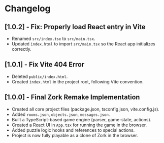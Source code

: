 # Changelog

## [1.0.2] - Fix: Properly load React entry in Vite
- Renamed `src/index.tsx` to `src/main.tsx`.
- Updated `index.html` to import `src/main.tsx` so the React app initializes correctly.

## [1.0.1] - Fix Vite 404 Error
- Deleted `public/index.html`.
- Created `index.html` in the project root, following Vite convention.

## [1.0.0] - Final Zork Remake Implementation
- Created all core project files (package.json, tsconfig.json, vite.config.js).
- Added `rooms.json`, `objects.json`, `messages.json`.
- Built a TypeScript-based game engine (parser, game-state, actions).
- Created a React UI in `App.tsx` for running the game in the browser.
- Added puzzle logic hooks and references to special actions.
- Project is now fully playable as a clone of Zork in the browser.